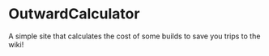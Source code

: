 # OutwardCalculator
A simple site that calculates the cost of some builds to save you trips to the wiki!
